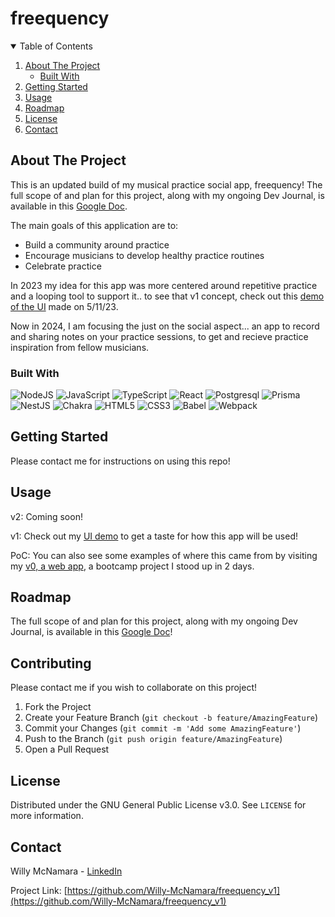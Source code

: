 # freequency

<!-- TABLE OF CONTENTS -->
<details open="open">
  <summary>Table of Contents</summary>
  <ol>
    <li>
      <a href="#about-the-project">About The Project</a>
      <ul>
        <li><a href="#built-with">Built With</a></li>
      </ul>
    </li>
    <li>
      <a href="#getting-started">Getting Started</a>
    </li>
    <li><a href="#usage">Usage</a></li>
    <li><a href="#roadmap">Roadmap</a></li>
    <li><a href="#license">License</a></li>
    <li><a href="#contact">Contact</a></li>
  </ol>
</details>



<!-- ABOUT THE PROJECT -->
## About The Project

This is an updated build of my musical practice social app, freequency!
The full scope of and plan for this project, along with my ongoing Dev Journal, is available in this [Google Doc](https://docs.google.com/document/d/12gWzqi_L2uPKPjtufqDp4NZdo3ObvkeuTdnaZCX6Eok/edit?usp=sharing).

The main goals of this application are to:
 * Build a community around practice
 * Encourage musicians to develop healthy practice routines
 * Celebrate practice 

In 2023 my idea for this app was more centered around repetitive practice and a looping tool to support it.. to see that v1 concept, check out this [demo of the UI](https://www.loom.com/share/3d44174f8a0d43c6812df4a966c41145) made on 5/11/23. 

Now in 2024, I am focusing the just on the social aspect... an app to record and sharing notes on your practice sessions, to get and recieve practice inspiration from fellow musicians. 


### Built With

![NodeJS](https://img.shields.io/badge/node.js-6DA55F?style=for-the-badge&logo=node.js&logoColor=white)
![JavaScript](https://img.shields.io/badge/JavaScript-F7DF1E?style=for-the-badge&logo=javascript&logoColor=black)
![TypeScript](https://img.shields.io/badge/TypeScript-007ACC?style=for-the-badge&logo=typescript&logoColor=white)
![React](https://img.shields.io/badge/-React-61DAFB?logo=react&logoColor=white&style=for-the-badge)
![Postgresql](https://img.shields.io/badge/PostgreSQL-316192?style=for-the-badge&logo=postgresql&logoColor=white)
![Prisma](https://img.shields.io/badge/Prisma-3982CE?style=for-the-badge&logo=Prisma&logoColor=white)
![NestJS](https://img.shields.io/badge/nestjs-%23E0234E.svg?style=for-the-badge&logo=nestjs&logoColor=white)
![Chakra](https://img.shields.io/badge/chakra-%234ED1C5.svg?style=for-the-badge&logo=chakraui&logoColor=white)
![HTML5](https://img.shields.io/badge/html5-%23E34F26.svg?style=for-the-badge&logo=html5&logoColor=white)
![CSS3](https://img.shields.io/badge/css3-%231572B6.svg?style=for-the-badge&logo=css3&logoColor=white)
![Babel](https://img.shields.io/badge/Babel-F9DC3e?style=for-the-badge&logo=babel&logoColor=black)
![Webpack](https://img.shields.io/badge/webpack-%238DD6F9.svg?style=for-the-badge&logo=webpack&logoColor=black)



<!-- GETTING STARTED -->
## Getting Started

Please contact me for instructions on using this repo!


<!-- USAGE EXAMPLES -->
## Usage

v2: Coming soon!

v1: Check out my [UI demo](https://www.loom.com/share/3d44174f8a0d43c6812df4a966c41145) to get a taste for how this app will be used! 

PoC: You can also see some examples of where this came from by visiting my [v0, a web app](https://github.com/Willy-McNamara/Freequency), a bootcamp project I stood up in 2 days.



<!-- ROADMAP -->
## Roadmap

The full scope of and plan for this project, along with my ongoing Dev Journal, is available in this [Google Doc](https://docs.google.com/document/d/12gWzqi_L2uPKPjtufqDp4NZdo3ObvkeuTdnaZCX6Eok/edit?usp=sharing)! 


<!-- CONTRIBUTING -->
## Contributing

Please contact me if you wish to collaborate on this project!

1. Fork the Project
2. Create your Feature Branch (`git checkout -b feature/AmazingFeature`)
3. Commit your Changes (`git commit -m 'Add some AmazingFeature'`)
4. Push to the Branch (`git push origin feature/AmazingFeature`)
5. Open a Pull Request


<!-- LICENSE -->
## License

Distributed under the GNU General Public License v3.0. See `LICENSE` for more information.


<!-- CONTACT -->
## Contact

Willy McNamara - [LinkedIn](https://www.linkedin.com/in/willymcnamara/)

Project Link: [https://github.com/Willy-McNamara/freequency_v1](https://github.com/Willy-McNamara/freequency_v1)


